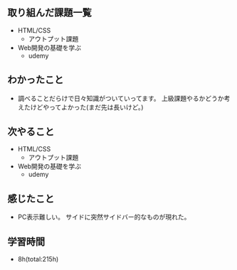 ## 取り組んだ課題一覧
- HTML/CSS
    - アウトプット課題
- Web開発の基礎を学ぶ
    - udemy

## わかったこと
- 調べることだらけで日々知識がついていってます。
  上級課題やるかどうか考えたけどやってよかった(まだ先は長いけど。)

## 次やること
- HTML/CSS
    - アウトプット課題
- Web開発の基礎を学ぶ
    - udemy

## 感じたこと
- PC表示難しい。
  サイドに突然サイドバー的なものが現れた。

## 学習時間
- 8h(total:215h)
